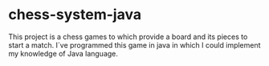 # chess-system-java

This project is a chess games to which provide a board and its pieces to start a match. I´ve programmed this game in java in which
I could implement my knowledge of Java language. 
